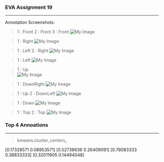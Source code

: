 

### EVA Assignment 19 
***

 Annotation Screenshots:

> 1 : Front  2 : Front 3 : Front
![My Image](https://github.com/hardayal/EVA/blob/master/Sample_Annotation_Screenshots/sample_1.png)

> 1 : Right
![My Image](https://github.com/hardayal/EVA/blob/master/Sample_Annotation_Screenshots/sample_2.png)

> 1 : Left   2 : Right
![My Image](https://github.com/hardayal/EVA/blob/master/Sample_Annotation_Screenshots/sample_3.png)

> 1 : Left
![My Image](https://github.com/hardayal/EVA/blob/master/Sample_Annotation_Screenshots/sample_4.png)

> 1 : Up  
![My Image](https://github.com/hardayal/EVA/blob/master/Sample_Annotation_Screenshots/sample_5.png)

> 1 : DownRight
![My Image](https://github.com/hardayal/EVA/blob/master/Sample_Annotation_Screenshots/sample_6.png)

> 1 : Up  2 : DownLeft
![My Image](https://github.com/hardayal/EVA/blob/master/Sample_Annotation_Screenshots/sample_7.png)

> 1 : Down
![My Image](https://github.com/hardayal/EVA/blob/master/Sample_Annotation_Screenshots/sample_8.png)


> 1 : Top 2 : Top
![My Image](https://github.com/hardayal/EVA/blob/master/Sample_Annotation_Screenshots/sample_9.png)



### Top 4 Annoations
***

> kmeans.cluster_centers_

 [0.17328571 0.08953571]
 [0.52738636 0.26409091]
 [0.78083333 0.38833333]
 [0.32011905 0.14494048]





